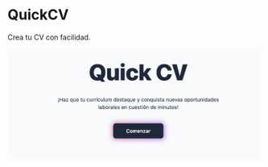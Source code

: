 # QuickCV
Crea tu CV con facilidad.

<img src="https://github.com/enriqueSFranco/QuickCV/blob/main/src/assets/images/thumbnail_1.png" width='600' />

